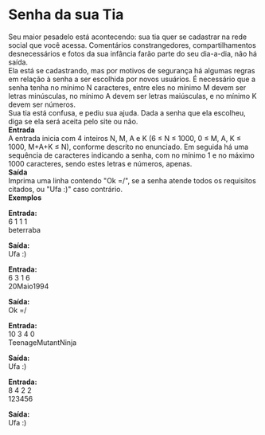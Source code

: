 # ****Senha da sua Tia****

Seu maior pesadelo está acontecendo: sua tia quer se cadastrar na rede social que você acessa. Comentários constrangedores, compartilhamentos desnecessários e fotos da sua infância farão parte do seu dia-a-dia, não há saída.<br>
Ela está se cadastrando, mas por motivos de segurança há algumas regras em relação à senha a ser escolhida por novos usuários. É necessário que a senha tenha no mínimo N caracteres, entre eles no mínimo M devem ser letras minúsculas, no mínimo A devem ser letras maiúsculas, e no mínimo K devem ser números.<br>
Sua tia está confusa, e pediu sua ajuda. Dada a senha que ela escolheu, diga se ela será aceita pelo site ou não.<br>
****Entrada****<br>
A entrada inicia com 4 inteiros N, M, A e K (6 ≤ N ≤ 1000, 0 ≤ M, A, K ≤ 1000, M+A+K ≤ N), conforme descrito no enunciado.
Em seguida há uma sequência de caracteres indicando a senha, com no mínimo 1 e no máximo 1000 caracteres, sendo estes letras e números, apenas.<br>
****Saída****<br>
Imprima uma linha contendo "Ok =/", se a senha atende todos os requisitos citados, ou "Ufa :)" caso contrário.<br>
****Exemplos****<br>

**Entrada:**<br>
6 1 1 1<br>
beterraba<br>

**Saída:**<br>
Ufa :)<br>

**Entrada:**<br>
6 3 1 6<br>
20Maio1994<br>

**Saída:**<br>
Ok =/<br>

**Entrada:**<br>
10 3 4 0<br>
TeenageMutantNinja<br>

**Saída:**<br>
Ufa :)<br>

**Entrada:**<br>
8 4 2 2<br>
123456<br>

**Saída:**<br>
Ufa :)
